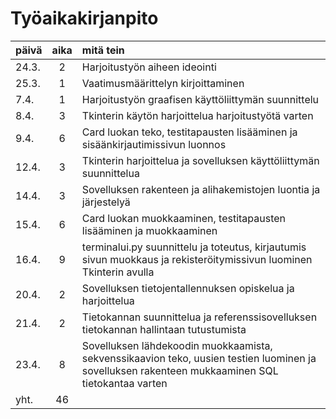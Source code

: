 # Työaikakirjanpito

| päivä | aika | mitä tein                                                                     |
| ----- | :--: | :---------------------------------------------------------------------------- |
| 24.3. | 2    | Harjoitustyön aiheen ideointi                                                 |
| 25.3. | 1    | Vaatimusmäärittelyn kirjoittaminen                                            |
|  7.4. | 1    | Harjoitustyön graafisen käyttöliittymän suunnittelu                           |
|  8.4. | 3    | Tkinterin käytön harjoittelua harjoitustyötä varten                           |
|  9.4. | 6    | Card luokan teko, testitapausten lisääminen ja sisäänkirjautimissivun luonnos |
|  12.4.| 3    | Tkinterin harjoittelua ja sovelluksen käyttöliittymän suunnittelua            |
|  14.4.| 3    | Sovelluksen rakenteen ja alihakemistojen luontia ja järjestelyä               |
|  15.4.| 6    | Card luokan muokkaaminen, testitapausten lisääminen ja muokkaaminen           |
|  16.4.| 9    | terminalui.py suunnittelu ja toteutus, kirjautumis sivun muokkaus ja rekisteröitymissivun luominen Tkinterin avulla|
|  20.4.| 2    | Sovelluksen tietojentallennuksen opiskelua ja harjoittelua                   |
|  21.4.| 2    | Tietokannan suunnittelua ja referenssisovelluksen tietokannan hallintaan tutustumista|
|  23.4.| 8    | Sovelluksen lähdekoodin muokkaamista, sekvenssikaavion teko, uusien testien luominen ja sovelluksen rakenteen mukkaaminen SQL tietokantaa varten|
|  yht. | 46  | |